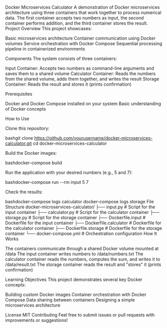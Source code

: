 Docker Microservices Calculator
A demonstration of Docker microservices architecture using three containers that work together to process numerical data. The first container accepts two numbers as input, the second container performs addition, and the third container stores the result.
Project Overview
This project showcases:

Basic microservices architecture
Container communication using Docker volumes
Service orchestration with Docker Compose
Sequential processing pipeline in containerized environments

Components
The system consists of three containers:

Input Container: Accepts two numbers as command-line arguments and saves them to a shared volume
Calculator Container: Reads the numbers from the shared volume, adds them together, and writes the result
Storage Container: Reads the result and stores it (prints confirmation)

Prerequisites

Docker and Docker Compose installed on your system
Basic understanding of Docker concepts

How to Use

Clone this repository:

bashgit clone https://github.com/yourusername/docker-microservices-calculator.git
cd docker-microservices-calculator

Build the Docker images:

bashdocker-compose build

Run the application with your desired numbers (e.g., 5 and 7):

bashdocker-compose run --rm input 5 7

Check the results:

bashdocker-compose logs calculator
docker-compose logs storage
File Structure
docker-microservices-calculator/
├── input.py                # Script for the input container
├── calculator.py           # Script for the calculator container
├── storage.py              # Script for the storage container
├── Dockerfile.input        # Dockerfile for the input container
├── Dockerfile.calculator   # Dockerfile for the calculator container
├── Dockerfile.storage      # Dockerfile for the storage container
└── docker-compose.yml      # Orchestration configuration
How It Works

The containers communicate through a shared Docker volume mounted at /data
The input container writes numbers to /data/numbers.txt
The calculator container reads the numbers, computes the sum, and writes it to /data/result.txt
The storage container reads the result and "stores" it (prints confirmation)

Learning Objectives
This project demonstrates several key Docker concepts:

Building custom Docker images
Container orchestration with Docker Compose
Data sharing between containers
Designing a simple microservices architecture

License
MIT
Contributing
Feel free to submit issues or pull requests with improvements or suggestions!
